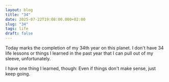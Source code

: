 ```yaml
---
layout: blog
title: "34"
date: 2025-07-22T19:08:00.000+02:00
slug: "34"
tags: life
draft: false
---
```

Today marks the completion of my 34th year on this planet. I don't have 34 life lessons or things I learned in the past year that I can pull out of my sleeve, unfortunately.

I have one thing I learned, though: Even if things don't make sense, just keep going.
